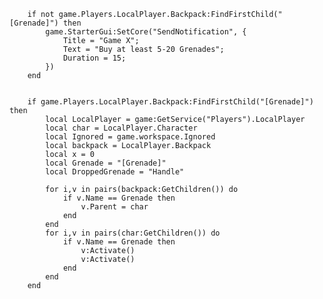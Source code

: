 		if not game.Players.LocalPlayer.Backpack:FindFirstChild("[Grenade]") then
			game.StarterGui:SetCore("SendNotification", {
				Title = "Game X";
				Text = "Buy at least 5-20 Grenades";
				Duration = 15;
			})
		end
	
	
		if game.Players.LocalPlayer.Backpack:FindFirstChild("[Grenade]") then
			local LocalPlayer = game:GetService("Players").LocalPlayer
			local char = LocalPlayer.Character
			local Ignored = game.workspace.Ignored
			local backpack = LocalPlayer.Backpack
			local x = 0
			local Grenade = "[Grenade]"
			local DroppedGrenade = "Handle"
	
			for i,v in pairs(backpack:GetChildren()) do
				if v.Name == Grenade then
					v.Parent = char
				end
			end
			for i,v in pairs(char:GetChildren()) do
				if v.Name == Grenade then
					v:Activate()
					v:Activate()
				end
			end
		end
